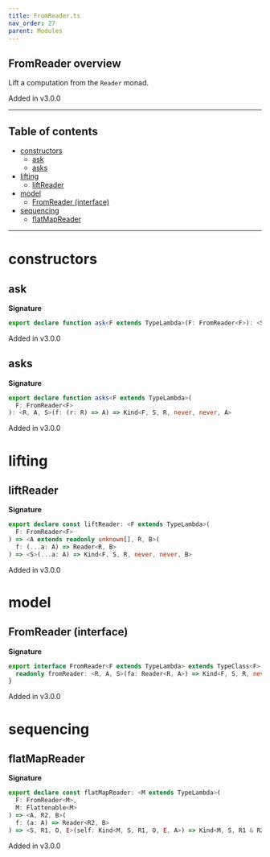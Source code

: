 ```yaml
---
title: FromReader.ts
nav_order: 27
parent: Modules
---
```


## FromReader overview

Lift a computation from the `Reader` monad.

Added in v3.0.0

---

<h2 class="text-delta">Table of contents</h2>

- [constructors](#constructors)
  - [ask](#ask)
  - [asks](#asks)
- [lifting](#lifting)
  - [liftReader](#liftreader)
- [model](#model)
  - [FromReader (interface)](#fromreader-interface)
- [sequencing](#sequencing)
  - [flatMapReader](#flatmapreader)

---

# constructors

## ask

**Signature**

```ts
export declare function ask<F extends TypeLambda>(F: FromReader<F>): <S, R>() => Kind<F, S, R, never, never, R>
```

Added in v3.0.0

## asks

**Signature**

```ts
export declare function asks<F extends TypeLambda>(
  F: FromReader<F>
): <R, A, S>(f: (r: R) => A) => Kind<F, S, R, never, never, A>
```

Added in v3.0.0

# lifting

## liftReader

**Signature**

```ts
export declare const liftReader: <F extends TypeLambda>(
  F: FromReader<F>
) => <A extends readonly unknown[], R, B>(
  f: (...a: A) => Reader<R, B>
) => <S>(...a: A) => Kind<F, S, R, never, never, B>
```

Added in v3.0.0

# model

## FromReader (interface)

**Signature**

```ts
export interface FromReader<F extends TypeLambda> extends TypeClass<F> {
  readonly fromReader: <R, A, S>(fa: Reader<R, A>) => Kind<F, S, R, never, never, A>
}
```

Added in v3.0.0

# sequencing

## flatMapReader

**Signature**

```ts
export declare const flatMapReader: <M extends TypeLambda>(
  F: FromReader<M>,
  M: Flattenable<M>
) => <A, R2, B>(
  f: (a: A) => Reader<R2, B>
) => <S, R1, O, E>(self: Kind<M, S, R1, O, E, A>) => Kind<M, S, R1 & R2, O, E, B>
```

Added in v3.0.0
